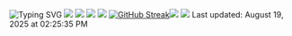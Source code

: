 ![Typing SVG](https://readme-typing-svg.demolab.com?font=Fira+Code&duration=6000&pause=1000&color=FF4C69&center=true&random=true&width=435&lines=Hey%2C+There+it's++Shourav+.+.+.+) ![](http://github-profile-summary-cards.vercel.app/api/cards/profile-details?username=rhshourav&theme=transparent)
![](http://github-profile-summary-cards.vercel.app/api/cards/repos-per-language?username=rhshourav&theme=transparent) ![](http://github-profile-summary-cards.vercel.app/api/cards/stats?username=rhshourav&theme=transparent) 
![](http://github-profile-summary-cards.vercel.app/api/cards/productive-time?username=rhshourav&theme=transparent&utcOffset=6) [![GitHub Streak](https://streak-stats.demolab.com?user=rhshourav&theme=transparent&hide_border=true&border_radius=4.6&card_width=320)](https://git.io/streak-stats)![](https://tryhackme-badges.s3.amazonaws.com/deshoha.png) ![](https://komarev.com/ghpvc/?username=rhshourav&color=03fca9)
Last updated: August 19, 2025 at 02:25:35 PM 
